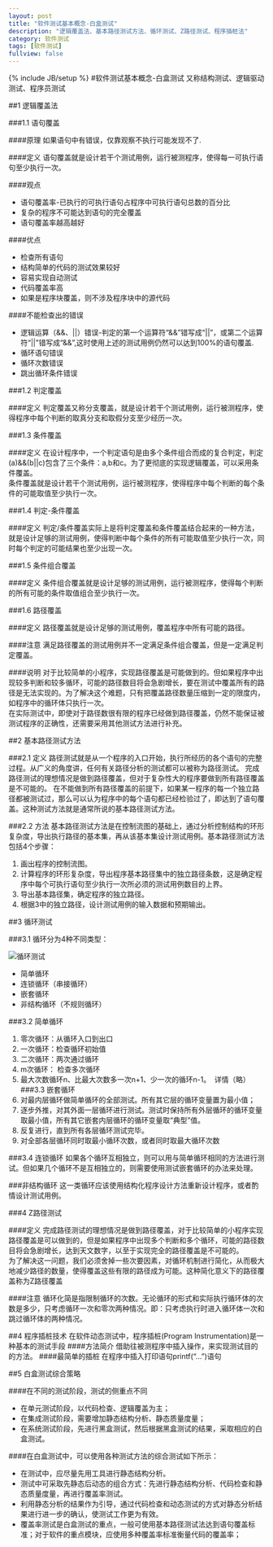 ```yaml
---
layout: post
title: "软件测试基本概念-白盒测试"
description: "逻辑覆盖法、基本路径测试方法、循环测试、Z路径测试、程序插桩法"
category: 软件测试
tags: [软件测试]
fullview: false
---
```


{% include JB/setup %}
#软件测试基本概念-白盒测试
又称结构测试、逻辑驱动测试、程序员测试

##1 逻辑覆盖法

###1.1 语句覆盖

####原理
如果语句中有错误，仅靠观察不执行可能发现不了.

####定义
语句覆盖就是设计若干个测试用例，运行被测程序，使得每一可执行语句至少执行一次。

####观点
- 语句覆盖率-已执行的可执行语句占程序中可执行语句总数的百分比
- 复杂的程序不可能达到语句的完全覆盖
- 语句覆盖率越高越好

####优点
- 检查所有语句
- 结构简单的代码的测试效果较好
- 容易实现自动测试
- 代码覆盖率高 
- 如果是程序块覆盖，则不涉及程序块中的源代码 

####不能检查出的错误
- 逻辑运算（&&、||）错误-判定的第一个运算符“&&”错写成“||”，或第二个运算符“||”错写成“&&”,这时使用上述的测试用例仍然可以达到100%的语句覆盖.
- 循环语句错误
- 循环次数错误
- 跳出循环条件错误

###1.2 判定覆盖

####定义
判定覆盖又称分支覆盖，就是设计若干个测试用例，运行被测程序，使得程序中每个判断的取真分支和取假分支至少经历一次。    

###1.3 条件覆盖

####定义
在设计程序中，一个判定语句是由多个条件组合而成的复合判定，判定(a)&&(b||c)包含了三个条件：a,b和c。为了更彻底的实现逻辑覆盖，可以采用条件覆盖。    
条件覆盖就是设计若干个测试用例，运行被测程序，使得程序中每个判断的每个条件的可能取值至少执行一次。

###1.4 判定-条件覆盖

####定义
判定/条件覆盖实际上是将判定覆盖和条件覆盖结合起来的一种方法，
就是设计足够的测试用例，使得判断中每个条件的所有可能取值至少执行一次，同时每个判定的可能结果也至少出现一次。

###1.5 条件组合覆盖

####定义
条件组合覆盖就是设计足够的测试用例，运行被测程序，使得每个判断的所有可能的条件取值组合至少执行一次。

###1.6 路径覆盖

####定义
路径覆盖就是设计足够的测试用例，覆盖程序中所有可能的路径。

####注意
满足路径覆盖的测试用例并不一定满足条件组合覆盖，但是一定满足判定覆盖。

####说明
对于比较简单的小程序，实现路径覆盖是可能做到的。但如果程序中出现较多判断和较多循环，可能的路径数目将会急剧增长，要在测试中覆盖所有的路径是无法实现的。为了解决这个难题，只有把覆盖路径数量压缩到一定的限度内，如程序中的循环体只执行一次。    
在实际测试中，即使对于路径数很有限的程序已经做到路径覆盖，仍然不能保证被测试程序的正确性，还需要采用其他测试方法进行补充。


##2 基本路径测试方法

###2.1 定义
路径测试就是从一个程序的入口开始，执行所经历的各个语句的完整过程。从广义的角度讲，任何有关路径分析的测试都可以被称为路径测试。
完成路径测试的理想情况是做到路径覆盖，但对于复杂性大的程序要做到所有路径覆盖是不可能的。
在不能做到所有路径覆盖的前提下，如果某一程序的每一个独立路径都被测试过，那么可以认为程序中的每个语句都已经检验过了，即达到了语句覆盖。这种测试方法就是通常所说的基本路径测试方法。

###2.2 方法
基本路径测试方法是在控制流图的基础上，通过分析控制结构的环形复杂度，导出执行路径的基本集，再从该基本集设计测试用例。基本路径测试方法包括4个步骤：
1. 画出程序的控制流图。
2. 计算程序的环形复杂度，导出程序基本路径集中的独立路径条数，这是确定程序中每个可执行语句至少执行一次所必须的测试用例数目的上界。
3. 导出基本路径集，确定程序的独立路径。
4. 根据3中的独立路径，设计测试用例的输入数据和预期输出。

##3 循环测试

###3.1 循环分为4种不同类型：

![循环测试](http://xiangguo.qiniudn.com/img/posts/software_test/loop.png)

- 简单循环
- 连锁循环（串接循环）
- 嵌套循环
- 非结构循环（不规则循环） 

###3.2 简单循环
1. 零次循环：从循环入口到出口
2. 一次循环：检查循环初始值
3. 二次循环：两次通过循环
4. m次循环： 检查多次循环
5. 最大次数循环n、比最大次数多一次n+1、少一次的循环n-1。 
详情（略）
###3.3 嵌套循环
1. 对最内层循环做简单循环的全部测试。所有其它层的循环变量置为最小值；
2. 逐步外推，对其外面一层循环进行测试。测试时保持所有外层循环的循环变量取最小值，所有其它嵌套内层循环的循环变量取“典型”值。
3. 反复进行，直到所有各层循环测试完毕。
4. 对全部各层循环同时取最小循环次数，或者同时取最大循环次数

###3.4 连锁循环
如果各个循环互相独立，则可以用与简单循环相同的方法进行测试。但如果几个循环不是互相独立的，则需要使用测试嵌套循环的办法来处理。

###非结构循环
这一类循环应该使用结构化程序设计方法重新设计程序，或者酌情设计测试用例。

###4 Z路径测试

####定义
完成路径测试的理想情况是做到路径覆盖，对于比较简单的小程序实现路径覆盖是可以做到的，但是如果程序中出现多个判断和多个循环，可能的路径数目将会急剧增长，达到天文数字，以至于实现完全的路径覆盖是不可能的。    
为了解决这一问题，我们必须舍掉一些次要因素，对循环机制进行简化，从而极大地减少路径的数量，使得覆盖这些有限的路径成为可能。这种简化意义下的路径覆盖称为Z路径覆盖

####注意
循环化简是指限制循环的次数。无论循环的形式和实际执行循环体的次数是多少，只考虑循环一次和零次两种情况。即：只考虑执行时进入循环体一次和跳过循环体的两种情况。

##4 程序插桩技术
在软件动态测试中，程序插桩(Program Instrumentation)是一种基本的测试手段
####方法简介
借助往被测程序中插入操作，来实现测试目的的方法。
####最简单的插桩
在程序中插入打印语句printf(“…”)语句

##5 白盒测试综合策略

####在不同的测试阶段，测试的侧重点不同
- 在单元测试阶段，以代码检查、逻辑覆盖为主；
- 在集成测试阶段，需要增加静态结构分析、静态质量度量；
- 在系统测试阶段，先进行黑盒测试，然后根据黑盒测试的结果，采取相应的白盒测试。

####在白盒测试中，可以使用各种测试方法的综合测试如下所示：
- 在测试中，应尽量先用工具进行静态结构分析。
- 测试中可采取先静态后动态的组合方式：先进行静态结构分析、代码检查和静态质量度量，再进行覆盖率测试。
- 利用静态分析的结果作为引导，通过代码检查和动态测试的方式对静态分析结果进行进一步的确认，使测试工作更为有效。
- 覆盖率测试是白盒测试的重点，一般可使用基本路径测试法达到语句覆盖标准；对于软件的重点模块，应使用多种覆盖率标准衡量代码的覆盖率；


